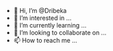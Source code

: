 - 👋 Hi, I’m @Dribeka
- 👀 I’m interested in ...
- 🌱 I’m currently learning ...
- 💞️ I’m looking to collaborate on ...
- 📫 How to reach me ...

<!---
Dribeka/Dribeka is a ✨ special ✨ repository because its `README.md` (this file) appears on your GitHub profile.
You can click the Preview link to take a look at your changes.
--->
